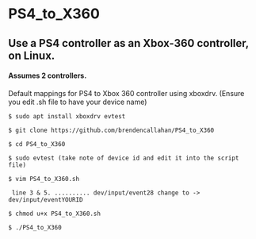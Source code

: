# PS4_to_X360
## Use a PS4 controller as an Xbox-360 controller, on Linux.
#### Assumes 2 controllers.


Default mappings for PS4 to Xbox 360 controller using xboxdrv. (Ensure you edit .sh file to have your device name)

`
$ sudo apt install xboxdrv evtest
`  
  

`
$ git clone https://github.com/brendencallahan/PS4_to_X360
`  

`
$ cd PS4_to_X360
`  

  
`
 $ sudo evtest (take note of device id and edit it into the script file)
`  
  
`
$ vim PS4_to_X360.sh
`
   
` 
line 3 & 5. .......... dev/input/event28 change to -> dev/input/eventYOURID
` 
  
  
`
$ chmod u+x PS4_to_X360.sh
`

  
`
$ ./PS4_to_X360
`

